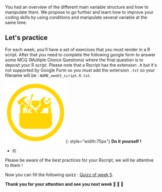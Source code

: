
You had an overview of the different main variable structure and how to manipulate them.
We propose to go further and learn how to improve your coding skills by using conditions
and manipulate several variable at the same time.

## Let's practice

For each week, you'll have a set of exercices that you must render in a R script. 
After that you need to complete the following google form to answer some MCQ (Multiple
Choice Questions) where the final question is to deposit your R script. Please note that
a Rscript has the extension `.R` but it's not supported by Google Form so you must add
the extension `.txt` so your filename will be : `NAME_week5_script.R.txt`. 

![](images/toolbox-do-it-yourself.png){: style="width:75px"} **Do it yourself !**

- [x] 

Please be aware of the best practices for your Rscript, we will be attentive to them !

Now you can fill the following quizz : [Quizz of week 5](https://forms.gle/pgnPBscKu3S5bzTz5).


**Thank you for your attention and see you next week :clap: :clap: :clap:**